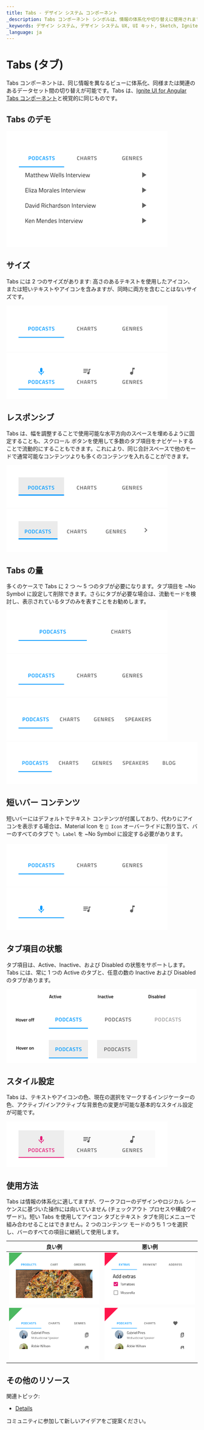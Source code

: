 ```yaml
---
title: Tabs - デザイン システム コンポーネント
_description: Tabs コンポーネント シンボルは、情報の体系化や切り替えに使用されます。
_keywords: デザイン システム, デザイン システム UX, UI キット, Sketch, Ignite UI for Angular, Sketch to Angular, Angular, Angular デザイン システム, Sketch からコードをエクスポート, Angular 用のデザイン キット, Sketch HTML, Sketch to HTML, Sketch UI キット
_language: ja
---
```


# Tabs (タブ)

Tabs コンポーネントは、同じ情報を異なるビューに体系化、同様または関連のあるデータセット間の切り替えが可能です。Tabs は、[Ignite UI for Angular Tabs コンポーネント](https://jp.infragistics.com/products/ignite-ui-angular/angular/components/tabs.html)と視覚的に同じものです。

## Tabs のデモ

<img class="responsive-img" src="../images/tabs_demo.png" srcset="../images/tabs_demo@2x.png 2x" />

## サイズ

Tabs には 2 つのサイズがあります: 高さのあるテキストを使用したアイコン、または短いテキストやアイコンを含みますが、同時に両方を含むことはないサイズです。

<img class="responsive-img" src="../images/tabs_short.png" srcset="../images/tabs_short@2x.png 2x" />
<img class="responsive-img" src="../images/tabs_tall.png" srcset="../images/tabs_tall@2x.png 2x" />

## レスポンシブ

Tabs は、幅を調整することで使用可能な水平方向のスペースを埋めるように固定することも、スクロール ボタンを使用して多数のタブ項目をナビゲートすることで流動的にすることもできます。これにより、同じ合計スペースで他のモードで通常可能なコンテンツよりも多くのコンテンツを入れることができます。

<img class="responsive-img" src="../images/tabs_fixed.png" srcset="../images/tabs_fixed@2x.png 2x" />
<img class="responsive-img" src="../images/tabs_fluid.png" srcset="../images/tabs_fluid@2x.png 2x" />

## Tabs の量

多くのケースで Tabs に 2 つ ～ 5 つのタブが必要になります。タブ項目を ~No Symbol に設定して削除できます。さらにタブが必要な場合は、流動モードを検討し、表示されているタブのみを表すことをお勧めします。

<img class="responsive-img" src="../images/tabs_2.png" srcset="../images/tabs_2@2x.png 2x" />
<img class="responsive-img" src="../images/tabs_3.png" srcset="../images/tabs_3@2x.png 2x" />
<img class="responsive-img" src="../images/tabs_4.png" srcset="../images/tabs_4@2x.png 2x" />
<img class="responsive-img" src="../images/tabs_5.png" srcset="../images/tabs_5@2x.png 2x" />

## 短いバー コンテンツ

短いバーにはデフォルトでテキスト コンテンツが付属しており、代わりにアイコンを表示する場合は、Material Icon を `🔣 Icon` オーバーライドに割り当て、バーのすべてのタブで `🏷️ Label` を ~No Symbol に設定する必要があります。

<img class="responsive-img" src="../images/tabs_text.png" srcset="../images/tabs_text@2x.png 2x" />
<img class="responsive-img" src="../images/tabs_icons.png" srcset="../images/tabs_icons@2x.png 2x" />

## タブ項目の状態

タブ項目は、Active、Inactive、および Disabled の状態をサポートします。Tabs には、常に 1 つの Active のタブと、任意の数の Inactive および Disabled のタブがあります。

<img class="responsive-img" src="../images/tabs_state.png" srcset="../images/tabs_state@2x.png 2x" />

## スタイル設定

Tabs は、テキストやアイコンの色、現在の選択をマークするインジケーターの色、アクティブ/インアクティブな背景色の変更が可能な基本的なスタイル設定が可能です。

<img class="responsive-img" src="../images/tabs_styling.png" srcset="../images/tabs_styling@2x.png 2x" />

## 使用方法

Tabs は情報の体系化に適してますが、ワークフローのデザインやロジカル シーケンスに基づいた操作には向いていません (チェックアウト プロセスや構成ウィザード)。短い Tabs を使用してアイコン タブとテキスト タブを同じメニューで組み合わせることはできません。2 つのコンテンツ モードのうち 1 つを選択し、バーのすべての項目に継続して使用します。

| 良い例                                                                         |悪い例                                                                          |
| -------------------------------------------------------------------------- | ------------------------------------------------------------------------------ |
| <img class="responsive-img" src="../images/tabs_do1.png" srcset="../images/tabs_do1@2x.png 2x" />|<img class="responsive-img" src="../images/tabs_dont1.png" srcset="../images/tabs_dont1@2x.png 2x" /> |
| <img class="responsive-img" src="../images/tabs_do2.png" srcset="../images/tabs_do2@2x.png 2x" />|<img class="responsive-img" src="../images/tabs_dont2.png" srcset="../images/tabs_dont2@2x.png 2x" /> |

## その他のリソース

関連トピック:

- [Details](../patterns/details.md)
  <div class="divider--half"></div>

コミュニティに参加して新しいアイデアをご提案ください。
